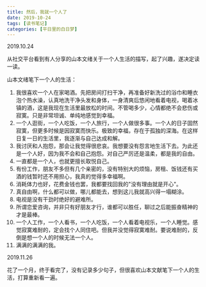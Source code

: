 ```yaml
---
title: 然后，我就一个人了
date: 2019-10-24
tags: [读书笔记]
categories: [平日里的白日梦]
---
```


2019.10.24

从社交平台看到有人分享的山本文绪关于一个人生活的描写，起了兴趣，遂决定读一读。

山本文绪笔下一个人的生活：

1. 我很喜欢一个人在家喝酒。先把房间打扫干净，再准备好新洗过的浴巾和睡衣泡个热水澡，认真地洗干净头发和身体，一身清爽后悠闲地看着电视，喝着冰镇的酒，这是我现在生活里最放松的时间。不管喝多少，心情都绝不会悲伤或寂寞。只是非常坦诚、单纯地感觉到幸福。
2. 一个人逛街，一个人吃饭，一个人旅行，一个人做很多事。一个人的日子固然寂寞，但更多时候是因寂寞而快乐。极致的幸福，存在于孤独的深海。在这样日复一日的生活里，我逐渐与自己达成和解。
3. 我讨厌和人抱怨，那会让我觉得很悲哀。我想要没有怨言地生活下去。为此还是一个人好，因为我不会和自己抱怨。对自己严厉还是温柔，都是我的自由。
4. 一直都是一个人，也就更擅长取悦自己。
5. 有份工作，朋友不多但有几个亲密的，没有特别大的烦恼，房租、饭钱还有买酒的钱暂时还不用担心，我真的觉得多幸福啊。
6. 消耗体力也好，花费金钱也罢，我都要找回我的"没有理由就是开心"。
7. 真自由啊，什么都可以做，哪儿都能去，想到这儿我就高兴得一塌糊涂。
8. 电视是没有干劲时绝好的避难所。
9. 所谓恋爱咨询，并非只有好朋友才行，谁都可以胜任，聊过之后能振奋精神的才是最棒。
10. 一个人工作，一个人看书，一个人吃饭，一个人看着电视乐，一个人睡觉。感觉寂寞难耐的，定会找个人同住吧。但我并没觉得寂寞难耐。要说难耐的，反倒是想一个人的时候无法一个人。
11. 满满的满满的我。

2019.11.26

花了一个月，终于看完了，没有记录多少句子，但很喜欢山本文献笔下一个人的生活，打算重新看一遍。
